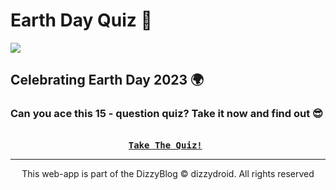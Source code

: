 # Earth Day Quiz 🌱️ 
<div id="header" align="left">
 <img src="https://i.ibb.co/7496h0s/earth.png?raw=true">
</div>

## Celebrating Earth Day 2023 🌍️

### Can you ace this 15 - question quiz? Take it now and find out 😎️

<pre align = "center"> <b> 
<a href="https://dizzydroid.github.io/earth-day-quiz" target="_blank">Take The Quiz!</a> </b>
</pre>

_____________________________

<p align="center"> This web-app is part of the DizzyBlog © dizzydroid. All rights reserved </p>
